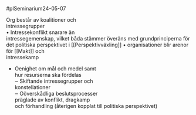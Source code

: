 #plSeminarium24-05-07 

Org består av koalitioner och  
intressegrupper  
• Intressekonflikt snarare än  
intressegemenskap, vilket båda stämmer överäns med grundprinciperna för det politiska perspektivet i [[Perspektivväxling]]
• organisationer blir arenor för [[Makt]] och  
intressekamp

- Oenighet om mål och medel samt  
hur resurserna ska fördelas  
‒ Skiftande intressegrupper och  
konstellationer  
‒ Oöverskådliga beslutsprocesser  
präglade av konflikt, dragkamp  
och förhandling
(återigen kopplat till politiska perspektivet)

